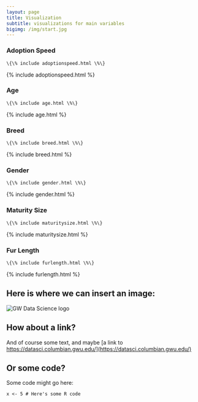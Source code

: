```yaml
---
layout: page
title: Visualization
subtitle: visualizations for main variables
bigimg: /img/start.jpg
---
```


### Adoption Speed
```
\{\% include adoptionspeed.html \%\}
```
{% include adoptionspeed.html %}

### Age
```
\{\% include age.html \%\}
```
{% include age.html %}

### Breed
```
\{\% include breed.html \%\}
```
{% include breed.html %}

### Gender
```
\{\% include gender.html \%\}
```
{% include gender.html %}

### Maturity Size
```
\{\% include maturitysize.html \%\}
```
{% include maturitysize.html %}

### Fur Length
```
\{\% include furlength.html \%\}
```
{% include furlength.html %}




## Here is where we can insert an image:

![GW Data Science logo](/img/gwdsp.png)

## How about a link?

And of course some text, and maybe [a link to https://datasci.columbian.gwu.edu/](https://datasci.columbian.gwu.edu/)

## Or some code?

Some code might go here:

```
x <- 5 # Here's some R code
```

